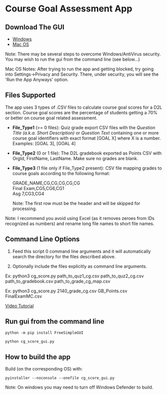 # Course Goal Assessment App

## Download The GUI
* [Windows](https://github.com/SebastienSiva/ITEC_D2L_TOOLS/raw/main/total_course_assessment/dist_zips/Windows_CG_Score.zip)
* [Mac OS](https://github.com/SebastienSiva/ITEC_D2L_TOOLS/raw/main/total_course_assessment/dist_zips/MacOS_CG_Score.zip)

Note: There may be several steps to overcome Windows/AntiVirus security. You may wish to run the gui from the command line (see below...)

Mac OS Notes: After trying to run the app and getting blocked, try going into Settings->Privacy and Security. There, under security, you will see the 'Run the App Anyways' option.

## Files Supported
The app uses 3 types of .CSV files to calculate course goal scores for a D2L section. Course goal scores are the percentage of students getting a 70% or better on course goal related assessment.

* **File_Type1** (>= 0 files): Quiz grade export CSV files with the *Question Title (a.k.a. Short Description)* or *Question Text* containing one or more course goal identifiers with exact format [GOAL X] where X is a number. Examples: [GOAL 3], [GOAL 4]

* **File_Type2** (0 or 1 file): The D2L gradebook exported as Points CSV with OrgId, FirstName, LastName. Make sure no grades are blank.

* **File_Type3** (1 file only if File_Type2 present): CSV file mapping grades to course goals according to the following format:

    GRADE_NAME,CG,CG,CG,CG,CG  
    Final Exam,CG5,CG6,CG1  
    Asg 7,CG3,CG4
    
    Note: The first row must be the header and will be skipped for processing.
    
Note: I recommend you avoid using Excel (as it removes zeroes from IDs recognized as numbers) and rename long file names to short file names.

## Command Line Options

1.  Feed this script 0 command line arguments and it will automatically search the directory for the files described above.

2.  Optionally include the files explicitly as command line arguments.

Ex: python3 cg_score.py path_to_quz1_cg.csv path_to_quz2_cg.csv path_to_gradebook.csv path_to_grade_cg_map.csv

Ex: python3 cg_score.py 2140_grade_cg.csv GB_Points.csv FinalExamMC.csv


[Video Tutorial](https://ggcedu-my.sharepoint.com/:v:/g/personal/ssiva_ggc_edu/EVO5HIB7c0dNhDJctyECUpEBp-8Sq5dzMNLDvScqeoeuOw?nav=eyJyZWZlcnJhbEluZm8iOnsicmVmZXJyYWxBcHAiOiJPbmVEcml2ZUZvckJ1c2luZXNzIiwicmVmZXJyYWxBcHBQbGF0Zm9ybSI6IldlYiIsInJlZmVycmFsTW9kZSI6InZpZXciLCJyZWZlcnJhbFZpZXciOiJNeUZpbGVzTGlua0NvcHkifX0&e=EXA3vG)


## Run gui from the command line
`python -m pip install FreeSimpleGUI`

`python cg_score_gui.py`

## How to build the app
Build (on the corresponding OS) with:

`pyinstaller --noconsole --onefile cg_score_gui.py`

Note: On windows you may need to turn off Windows Defender to build.



